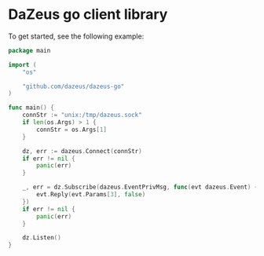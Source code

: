 # DaZeus go client library

To get started, see the following example:

```go
package main

import (
    "os"

    "github.com/dazeus/dazeus-go"
)

func main() {
    connStr := "unix:/tmp/dazeus.sock"
    if len(os.Args) > 1 {
        connStr = os.Args[1]
    }

    dz, err := dazeus.Connect(connStr)
    if err != nil {
        panic(err)
    }

    _, err = dz.Subscribe(dazeus.EventPrivMsg, func(evt dazeus.Event) {
        evt.Reply(evt.Params[3], false)
    })
    if err != nil {
        panic(err)
    }

    dz.Listen()
}
```
